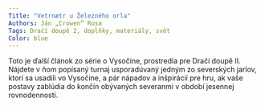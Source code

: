 ```yaml
---
Title: "Vetrnætr u Železného orla"
Authors: Ján „Crowen“ Rosa
Tags: Dračí doupě 2, doplňky, materiály, svět
Color: blue
---
```

Toto je ďalší článok zo série o Vysočine, prostredia
pre Dračí doupě II. Nájdete v ňom popísaný
turnaj usporadúvaný jedným zo severských jarlov,
ktorí sa usadili vo Vysočine, a pár nápadov
a inšpirácií pre hru, ak vaše postavy zablúdia
do končín obývaných severanmi v období jesennej
rovnodennosti.
